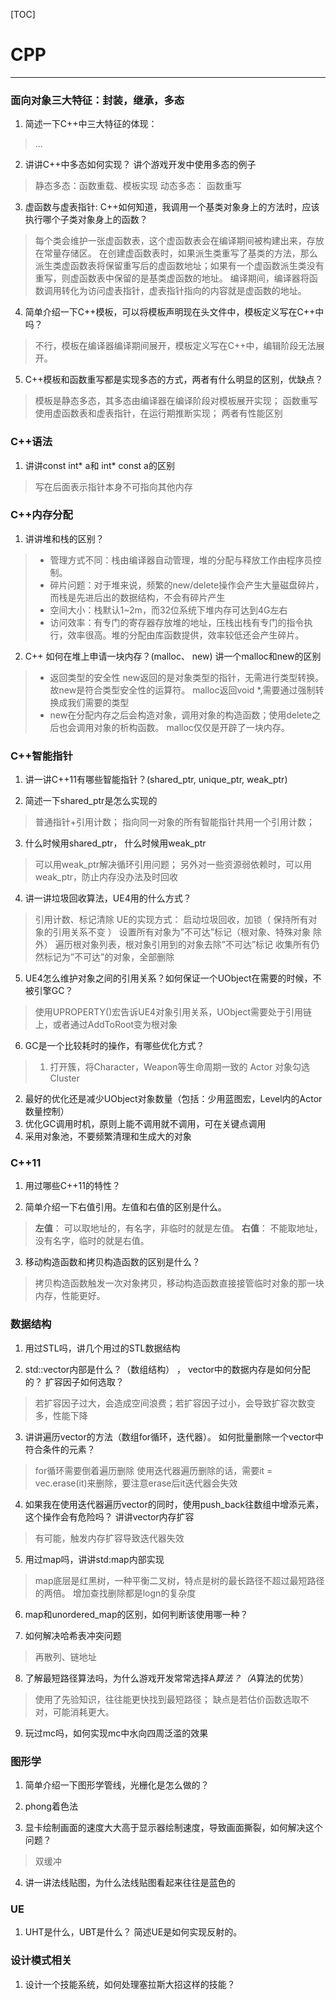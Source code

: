 [TOC]
# CPP
***

### 面向对象三大特征：**封装，继承，多态**
1. 简述一下C++中三大特征的体现：
> ...

2. 讲讲C++中多态如何实现？ 讲个游戏开发中使用多态的例子
> 静态多态：函数重载、模板实现
动态多态： 函数重写

3. 虚函数与虚表指针: C++如何知道，我调用一个基类对象身上的方法时，应该执行哪个子类对象身上的函数？
> 每个类会维护一张虚函数表，这个虚函数表会在编译期间被构建出来，存放在常量存储区。
在创建虚函数表时，如果派生类重写了基类的方法，那么派生类虚函数表将保留重写后的虚函数地址；如果有一个虚函数派生类没有重写，则虚函数表中保留的是基类虚函数的地址。
编译期间，编译器将函数调用转化为访问虚表指针，虚表指针指向的内容就是虚函数的地址。

4. 简单介绍一下C++模板，可以将模板声明现在头文件中，模板定义写在C++中吗？
> 不行，模板在编译器编译期间展开，模板定义写在C++中，编辑阶段无法展开。

5. C++模板和函数重写都是实现多态的方式，两者有什么明显的区别，优缺点？
> 模板是静态多态，其多态由编译器在编译阶段对模板展开实现； 函数重写使用虚函数表和虚表指针，在运行期推断实现； 
两者有性能区别

### C++语法
1. 讲讲const int* a和 int* const a的区别
> 写在后面表示指针本身不可指向其他内存


### C++内存分配
1. 讲讲堆和栈的区别？
> - 管理方式不同：栈由编译器自动管理，堆的分配与释放工作由程序员控制。
> - 碎片问题：对于堆来说，频繁的new/delete操作会产生大量磁盘碎片，而栈是先进后出的数据结构，不会有碎片产生
> - 空间大小：栈默认1~2m，而32位系统下堆内存可达到4G左右
> - 访问效率：有专门的寄存器存放堆的地址，压栈出栈有专门的指令执行，效率很高。堆的分配由库函数提供，效率较低还会产生碎片。

2. C++ 如何在堆上申请一块内存？(malloc、 new) 讲一个malloc和new的区别
> - 返回类型的安全性
    new返回的是对象类型的指针，无需进行类型转换。故new是符合类型安全性的运算符。
    malloc返回void *,需要通过强制转换成我们需要的类型
> - new在分配内存之后会构造对象，调用对象的构造函数；使用delete之后也会调用对象的析构函数。
malloc仅仅是开辟了一块内存。


### C++智能指针
1. 讲一讲C++11有哪些智能指针？(shared_ptr, unique_ptr, weak_ptr)

2. 简述一下shared_ptr是怎么实现的
> 普通指针+引用计数； 指向同一对象的所有智能指针共用一个引用计数；

3. 什么时候用shared_ptr， 什么时候用weak_ptr
> 可以用weak_ptr解决循环引用问题； 另外对一些资源弱依赖时，可以用weak_ptr，防止内存没办法及时回收

4. 讲一讲垃圾回收算法，UE4用的什么方式？
> 引用计数、标记清除
UE的实现方式：
启动垃圾回收，加锁（ 保持所有对象的引用关系不变 ）
设置所有对象为”不可达”标记（根对象、特殊对象 除外）
遍历根对象列表，根对象引用到的对象去除”不可达”标记
收集所有仍然标记为”不可达”的对象，全部删除

5. UE4怎么维护对象之间的引用关系？如何保证一个UObject在需要的时候，不被引擎GC？
> 使用UPROPERTY()宏告诉UE4对象引用关系，UObject需要处于引用链上，或者通过AddToRoot变为根对象

6. GC是一个比较耗时的操作，有哪些优化方式？
> 1. 打开簇，将Character，Weapon等生命周期一致的 Actor 对象勾选 Cluster
2. 最好的优化还是减少UObject对象数量（包括：少用蓝图宏，Level内的Actor数量控制）
3. 优化GC调用时机，原则上能不调用就不调用，可在关键点调用
4. 采用对象池，不要频繁清理和生成大的对象

### C++11
1. 用过哪些C++11的特性？

2. 简单介绍一下右值引用。左值和右值的区别是什么。
> **左值**： 可以取地址的，有名字，非临时的就是左值。
**右值**： 不能取地址，没有名字，临时的就是右值。

3. 移动构造函数和拷贝构造函数的区别是什么？
> 拷贝构造函数触发一次对象拷贝，移动构造函数直接接管临时对象的那一块内存，性能更好。


### 数据结构
1. 用过STL吗，讲几个用过的STL数据结构

2. std::vector内部是什么？（数组结构） ， vector中的数据内存是如何分配的？ 扩容因子如何选取？
> 若扩容因子过大，会造成空间浪费；若扩容因子过小，会导致扩容次数变多，性能下降

3. 讲讲遍历vector的方法（数组for循环，迭代器）。 如何批量删除一个vector中符合条件的元素？ 
> for循环需要倒着遍历删除
使用迭代器遍历删除的话，需要it = vec.erase(it)来删除，要注意erase后it迭代器会失效

4. 如果我在使用迭代器遍历vector的同时，使用push_back往数组中增添元素，这个操作会有危险吗？ 讲讲vector内存扩容
> 有可能，触发内存扩容导致迭代器失效

5. 用过map吗，讲讲std:map内部实现
> map底层是红黑树，一种平衡二叉树，特点是树的最长路径不超过最短路径的两倍。
增加查找删除都是logn的复杂度

6. map和unordered_map的区别，如何判断该使用哪一种？

7. 如何解决哈希表冲突问题
> 再散列、链地址

8. 了解最短路径算法吗，为什么游戏开发常常选择A*算法？（A*算法的优势）
> 使用了先验知识，往往能更快找到最短路径； 缺点是若估价函数选取不对，可能消耗更大。

9. 玩过mc吗，如何实现mc中水向四周泛滥的效果


### 图形学
1. 简单介绍一下图形学管线，光栅化是怎么做的？

2. phong着色法

3. 显卡绘制画面的速度大大高于显示器绘制速度，导致画面撕裂，如何解决这个问题？
> 双缓冲

4. 讲一讲法线贴图，为什么法线贴图看起来往往是蓝色的
> 

### UE
1. UHT是什么，UBT是什么？ 简述UE是如何实现反射的。


### 设计模式相关
1. 设计一个技能系统，如何处理塞拉斯大招这样的技能？

